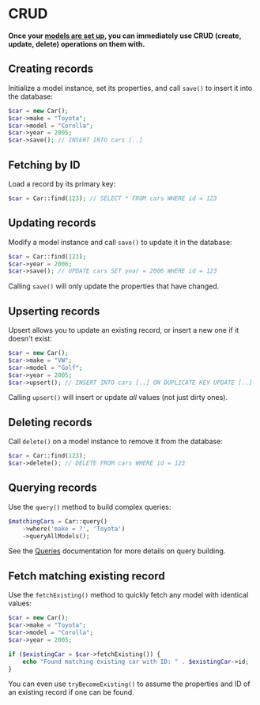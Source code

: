 # CRUD
**Once your [models are set up](./ObjectMapping.md), you can immediately use CRUD (create, update, delete) operations on them with.**

## Creating records
Initialize a model instance, set its properties, and call `save()` to insert it into the database:

```php
$car = new Car();
$car->make = "Toyota";
$car->model = "Corolla";
$car->year = 2005;
$car->save(); // INSERT INTO cars [..]
```

## Fetching by ID
Load a record by its primary key:

```php
$car = Car::find(123); // SELECT * FROM cars WHERE id = 123
```

## Updating records
Modify a model instance and call `save()` to update it in the database:

```php
$car = Car::find(123);
$car->year = 2006;
$car->save(); // UPDATE cars SET year = 2006 WHERE id = 123
```

Calling `save()` will only update the properties that have changed.

## Upserting records
Upsert allows you to update an existing record, or insert a new one if it doesn't exist:

```php
$car = new Car();
$car->make = "VW";
$car->model = "Golf";
$car->year = 2005;
$car->upsert(); // INSERT INTO cars [..] ON DUPLICATE KEY UPDATE [..]
``` 

Calling `upsert()` will insert or update *all* values (not just dirty ones).

## Deleting records
Call `delete()` on a model instance to remove it from the database:

```php
$car = Car::find(123);
$car->delete(); // DELETE FROM cars WHERE id = 123
```

## Querying records
Use the `query()` method to build complex queries:

```php
$matchingCars = Car::query()
    ->where('make = ?', 'Toyota')
    ->queryAllModels();
```

See the [Queries](./Queries.md) documentation for more details on query building.

## Fetch matching existing record
Use the `fetchExisting()` method to quickly fetch any model with identical values:

```php
$car = new Car();
$car->make = "Toyota";
$car->model = "Corolla";
$car->year = 2005;

if ($existingCar = $car->fetchExisting()) {
    echo "Found matching existing car with ID: " . $existingCar->id;
}
```

You can even use `tryBecomeExisting()` to assume the properties and ID of an existing record if one can be found.